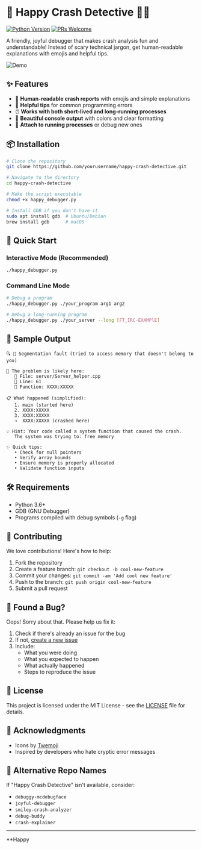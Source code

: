 # 🎉 Happy Crash Detective 🕵️‍♂️

[![Python Version](https://img.shields.io/badge/python-3.6+-blue.svg)](https://www.python.org/)
[![PRs Welcome](https://img.shields.io/badge/PRs-welcome-brightgreen.svg)](https://github.com/yourusername/happy-crash-detective/pulls)

A friendly, joyful debugger that makes crash analysis fun and understandable! Instead of scary technical jargon, get human-readable explanations with emojis and helpful tips.

![Demo](https://media.giphy.com/media/LMcB8XospGZO8UQq87/giphy.gif)

## ✨ Features

- 🎯 **Human-readable crash reports** with emojis and simple explanations
- 🐛 **Helpful tips** for common programming errors
- ⏰ **Works with both short-lived and long-running processes**
- 🎨 **Beautiful console output** with colors and clear formatting
- 🔗 **Attach to running processes** or debug new ones

## 📦 Installation

```bash
# Clone the repository
git clone https://github.com/yourusername/happy-crash-detective.git

# Navigate to the directory
cd happy-crash-detective

# Make the script executable
chmod +x happy_debugger.py

# Install GDB if you don't have it
sudo apt install gdb  # Ubuntu/Debian
brew install gdb      # macOS
```

## 🚀 Quick Start

### Interactive Mode (Recommended)
```bash
./happy_debugger.py
```

### Command Line Mode
```bash
# Debug a program
./happy_debugger.py ./your_program arg1 arg2

# Debug a long-running program
./happy_debugger.py ./your_server --long [FT_IRC-EXAMPlE]

```


## 🎨 Sample Output

```
🔍 🛑 Segmentation fault (tried to access memory that doesn't belong to you)

🎯 The problem is likely here:
   📁 File: server/Server_helper.cpp
   📄 Line: 61
   🔧 Function: XXXX:XXXXX

📋 What happened (simplified):
   1. main (started here)
   2. XXXX:XXXXX
   3. XXXX:XXXXX
   →  XXXX:XXXXX (crashed here)

💡 Hint: Your code called a system function that caused the crash.
   The system was trying to: free memory

✨ Quick tips:
   • Check for null pointers
   • Verify array bounds
   • Ensure memory is properly allocated
   • Validate function inputs
```

## 🛠 Requirements

- Python 3.6+
- GDB (GNU Debugger)
- Programs compiled with debug symbols (`-g` flag)

## 🤝 Contributing

We love contributions! Here's how to help:

1. Fork the repository
2. Create a feature branch: `git checkout -b cool-new-feature`
3. Commit your changes: `git commit -am 'Add cool new feature'`
4. Push to the branch: `git push origin cool-new-feature`
5. Submit a pull request

## 🐛 Found a Bug?

Oops! Sorry about that. Please help us fix it:

1. Check if there's already an issue for the bug
2. If not, [create a new issue](https://github.com/yourusername/happy-crash-detective/issues/new)
3. Include:
   - What you were doing
   - What you expected to happen
   - What actually happened
   - Steps to reproduce the issue

## 📝 License

This project is licensed under the MIT License - see the [LICENSE](LICENSE) file for details.

## 🙏 Acknowledgments

- Icons by [Twemoji](https://twemoji.twitter.com/)
- Inspired by developers who hate cryptic error messages

## 🚀 Alternative Repo Names

If "Happy Crash Detective" isn't available, consider:
- `debuggy-mcdebugface`
- `joyful-debugger`
- `smiley-crash-analyzer`
- `debug-buddy`
- `crash-explainer`

---

**Happy